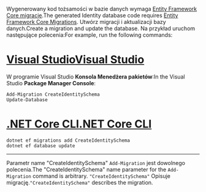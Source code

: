 <span data-ttu-id="01fcd-101">Wygenerowany kod tożsamości w bazie danych wymaga [Entity Framework Core migracje](/ef/core/managing-schemas/migrations/).</span><span class="sxs-lookup"><span data-stu-id="01fcd-101">The generated Identity database code requires [Entity Framework Core Migrations](/ef/core/managing-schemas/migrations/).</span></span> <span data-ttu-id="01fcd-102">Utwórz migracji i aktualizacji bazy danych.</span><span class="sxs-lookup"><span data-stu-id="01fcd-102">Create a migration and update the database.</span></span> <span data-ttu-id="01fcd-103">Na przykład uruchom następujące polecenia:</span><span class="sxs-lookup"><span data-stu-id="01fcd-103">For example, run the following commands:</span></span>

# <a name="visual-studiotabvisual-studio"></a>[<span data-ttu-id="01fcd-104">Visual Studio</span><span class="sxs-lookup"><span data-stu-id="01fcd-104">Visual Studio</span></span>](#tab/visual-studio)

<span data-ttu-id="01fcd-105">W programie Visual Studio **Konsola Menedżera pakietów**:</span><span class="sxs-lookup"><span data-stu-id="01fcd-105">In the Visual Studio **Package Manager Console**:</span></span>

```PMC
Add-Migration CreateIdentitySchema
Update-Database
```

# <a name="net-core-clitabnetcore-cli"></a>[<span data-ttu-id="01fcd-106">.NET Core CLI</span><span class="sxs-lookup"><span data-stu-id="01fcd-106">.NET Core CLI</span></span>](#tab/netcore-cli)

```cli
dotnet ef migrations add CreateIdentitySchema
dotnet ef database update
```

------

<span data-ttu-id="01fcd-107">Parametr name "CreateIdentitySchema" `Add-Migration` jest dowolnego polecenia.</span><span class="sxs-lookup"><span data-stu-id="01fcd-107">The "CreateIdentitySchema" name parameter for the `Add-Migration` command is arbitrary.</span></span> <span data-ttu-id="01fcd-108">`"CreateIdentitySchema"` Opisuje migrację.</span><span class="sxs-lookup"><span data-stu-id="01fcd-108">`"CreateIdentitySchema"` describes the migration.</span></span>